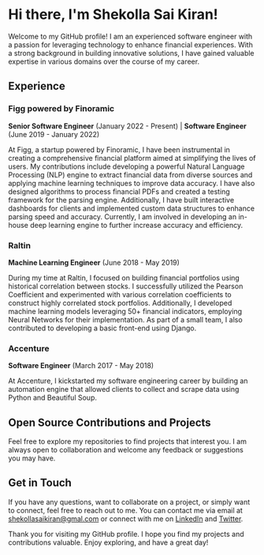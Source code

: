 # Hi there, I'm Shekolla Sai Kiran!

Welcome to my GitHub profile! I am an experienced software engineer with a passion for leveraging technology to enhance financial experiences. With a strong background in building innovative solutions, I have gained valuable expertise in various domains over the course of my career.

## Experience

### Figg powered by Finoramic
**Senior Software Engineer** (January 2022 - Present) | **Software Engineer** (June 2019 - January 2022)

At Figg, a startup powered by Finoramic, I have been instrumental in creating a comprehensive financial platform aimed at simplifying the lives of users. My contributions include developing a powerful Natural Language Processing (NLP) engine to extract financial data from diverse sources and applying machine learning techniques to improve data accuracy. I have also designed algorithms to process financial PDFs and created a testing framework for the parsing engine. Additionally, I have built interactive dashboards for clients and implemented custom data structures to enhance parsing speed and accuracy. Currently, I am involved in developing an in-house deep learning engine to further increase accuracy and efficiency.

### Raltin
**Machine Learning Engineer** (June 2018 - May 2019)

During my time at Raltin, I focused on building financial portfolios using historical correlation between stocks. I successfully utilized the Pearson Coefficient and experimented with various correlation coefficients to construct highly correlated stock portfolios. Additionally, I developed machine learning models leveraging 50+ financial indicators, employing Neural Networks for their implementation. As part of a small team, I also contributed to developing a basic front-end using Django.

### Accenture
**Software Engineer** (March 2017 - May 2018)

At Accenture, I kickstarted my software engineering career by building an automation engine that allowed clients to collect and scrape data using Python and Beautiful Soup.

## Open Source Contributions and Projects

Feel free to explore my repositories to find projects that interest you. I am always open to collaboration and welcome any feedback or suggestions you may have.

## Get in Touch

If you have any questions, want to collaborate on a project, or simply want to connect, feel free to reach out to me. You can contact me via email at [shekollasaikiran@gmal.com](mailto:shekollasaikiran@gmal.com) or connect with me on [LinkedIn](https://www.linkedin.com/in/shekolla/) and [Twitter](https://twitter.com/ShekollaSai).

Thank you for visiting my GitHub profile. I hope you find my projects and contributions valuable. Enjoy exploring, and have a great day!